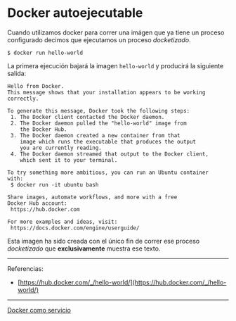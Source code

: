 # Docker autoejecutable

Cuando utilizamos docker para correr una imágen que ya tiene un proceso configurado decimos que ejecutamos un proceso _docketizado_.

```
$ docker run hello-world
```

La primera ejecución bajará la imagen `hello-world` y producirá la siguiente salida:

```
Hello from Docker.
This message shows that your installation appears to be working correctly.

To generate this message, Docker took the following steps:
 1. The Docker client contacted the Docker daemon.
 2. The Docker daemon pulled the "hello-world" image from
    the Docker Hub.
 3. The Docker daemon created a new container from that 
    image which runs the executable that produces the output 
    you are currently reading.
 4. The Docker daemon streamed that output to the Docker client, 
    which sent it to your terminal.

To try something more ambitious, you can run an Ubuntu container 
with:
 $ docker run -it ubuntu bash

Share images, automate workflows, and more with a free 
Docker Hub account:
 https://hub.docker.com

For more examples and ideas, visit:
 https://docs.docker.com/engine/userguide/

```
Esta imagen ha sido creada con el único fin de correr ese proceso _docketizado_ que __exclusivamente__ muestra ese texto.

---

Referencias: 

- [https://hub.docker.com/_/hello-world/](https://hub.docker.com/_/hello-world/)

---

[Docker como servicio](04servicio.md)


